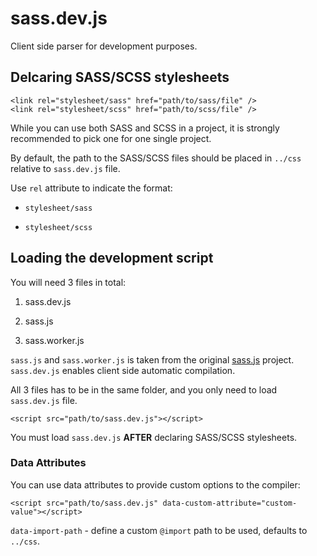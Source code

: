 # sass.dev.js

Client side parser for development purposes.

## Delcaring SASS/SCSS stylesheets

```
<link rel="stylesheet/sass" href="path/to/sass/file" />
<link rel="stylesheet/scss" href="path/to/scss/file" />
```

While you can use both SASS and SCSS in a project, it is strongly recommended to pick one for one single project.

By default, the path to the SASS/SCSS files should be placed in `../css` relative to `sass.dev.js` file.

Use `rel` attribute to indicate the format:

- `stylesheet/sass`

- `stylesheet/scss`

## Loading the development script

You will need 3 files in total:

1. sass.dev.js

2. sass.js

3. sass.worker.js

`sass.js` and `sass.worker.js` is taken from the original [sass.js](https://github.com/medialize/sass.js) project. `sass.dev.js` enables client side automatic compilation.

All 3 files has to be in the same folder, and you only need to load `sass.dev.js` file.

```
<script src="path/to/sass.dev.js"></script>
```

You must load `sass.dev.js` **AFTER** declaring SASS/SCSS stylesheets.


### Data Attributes

You can use data attributes to provide custom options to the compiler:

```
<script src="path/to/sass.dev.js" data-custom-attribute="custom-value"></script>
```

`data-import-path` - define a custom `@import` path to be used, defaults to `../css`.
